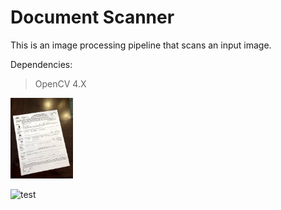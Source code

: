 # Document Scanner

This is an image processing pipeline that scans an input image.

Dependencies:

> OpenCV 4.X



<img src="https://github.com/felipevw/Document-scanner/blob/master/document_scanner/document_scanner/test1.jpg" width="100">

![test](img)
